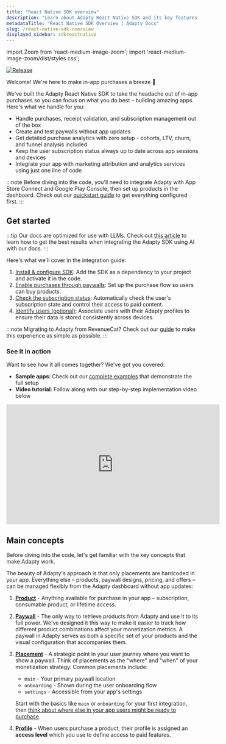 ```yaml
---
title: "React Native SDK overview"
description: "Learn about Adapty React Native SDK and its key features."
metadataTitle: "React Native SDK Overview | Adapty Docs"
slug: /react-native-sdk-overview
displayed_sidebar: sdkreactnative
---
```


import Zoom from 'react-medium-image-zoom';
import 'react-medium-image-zoom/dist/styles.css';

[![Release](https://img.shields.io/github/v/release/adaptyteam/AdaptySDK-React-Native.svg?style=flat&logo=react)](https://github.com/adaptyteam/AdaptySDK-React-Native/releases)

Welcome! We're here to make in-app purchases a breeze 🚀

We've built the Adapty React Native SDK to take the headache out of in-app purchases so you can focus on what you do best – building amazing apps. Here's what we handle for you:

- Handle purchases, receipt validation, and subscription management out of the box
- Create and test paywalls without app updates
- Get detailed purchase analytics with zero setup - cohorts, LTV, churn, and funnel analysis included
- Keep the user subscription status always up to date across app sessions and devices
- Integrate your app with marketing attribution and analytics services using just one line of code

:::note
Before diving into the code, you'll need to integrate Adapty with App Store Connect and Google Play Console, then set up products in the dashboard. Check out our [quickstart guide](quickstart.md) to get everything configured first.
:::

## Get started

:::tip
Our docs are optimized for use with LLMs. Check out [this article](adapty-cursor-react-native.md) to learn how to get the best results when integrating the Adapty SDK using AI with our docs.
:::

Here's what we'll cover in the integration guide:

1. [Install & configure SDK](sdk-installation-reactnative.md): Add the SDK as a dependency to your project and activate it in the code.
2. [Enable purchases through paywalls](react-native-quickstart-paywalls.md): Set up the purchase flow so users can buy products.
3. [Check the subscription status](react-native-check-subscription-status.md): Automatically check the user's subscription state and control their access to paid content.
4. [Identify users (optional)](react-native-quickstart-identify.md): Associate users with their Adapty profiles to ensure their data is stored consistently across devices.

:::note
Migrating to Adapty from RevenueCat? Check out our [guide](migration-from-revenuecat.md) to make this experience as simple as possible.
:::

### See it in action

Want to see how it all comes together? We've got you covered:

- **Sample apps**: Check out our [complete examples](https://github.com/adaptyteam/AdaptySDK-React-Native/tree/master/examples) that demonstrate the full setup
- **Video tutorial**: Follow along with our step-by-step implementation video below

<div style={{ textAlign: 'center' }}>
<iframe width="560" height="315" src="https://www.youtube.com/embed/TtCJswpt2ms?si=FlFJGvpj-U33yoNK" title="YouTube video player" frameborder="0" allow="accelerometer; autoplay; clipboard-write; encrypted-media; gyroscope; picture-in-picture; web-share; fullscreen" referrerpolicy="strict-origin-when-cross-origin" allowfullscreen></iframe>
</div>

## Main concepts

Before diving into the code, let's get familiar with the key concepts that make Adapty work. 

The beauty of Adapty's approach is that only placements are hardcoded in your app. Everything else – products, paywall designs, pricing, and offers – can be managed flexibly from the Adapty dashboard without app updates:

1. [**Product**](product.md) - Anything available for purchase in your app – subscription, consumable product, or lifetime access.

2. [**Paywall**](paywalls.md) - The only way to retrieve products from Adapty and use it to its full power. We've designed it this way to make it easier to track how different product combinations affect your monetization metrics. A paywall in Adapty serves as both a specific set of your products and the visual configuration that accompanies them.

3. [**Placement**](placements.md) - A strategic point in your user journey where you want to show a paywall. Think of placements as the "where" and "when" of your monetization strategy. Common placements include:
   - `main` - Your primary paywall location
   - `onboarding` - Shown during the user onboarding flow
   - `settings` - Accessible from your app's settings

   Start with the basics like `main` or `onboarding` for your first integration, then [think about where else in your app users might be ready to purchase](choose-meaningful-placements.md).

4. [**Profile**](profiles-crm.md) - When users purchase a product, their profile is assigned an **access level** which you use to define access to paid features.